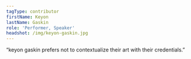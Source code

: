 ```yaml
---
tagType: contributor
firstName: Keyon
lastName: Gaskin
role: 'Performer, Speaker'
headshot: /img/keyon-gaskin.jpg
---
```

“keyon gaskin prefers not to contextualize their art with their credentials.”
